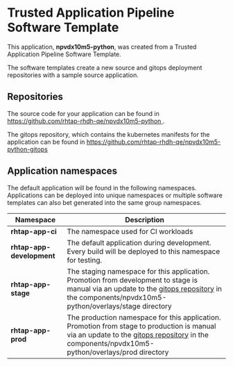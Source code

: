 # Trusted Application Pipeline Software Template

This application, **npvdx10m5-python**, was created from a Trusted Application Pipeline Software Template.

The software templates create a new source and gitops deployment repositories with a sample source application. 

## Repositories

The source code for your application can be found in [https://github.com/rhtap-rhdh-qe/npvdx10m5-python ](https://github.com/rhtap-rhdh-qe/npvdx10m5-python ).
 
The gitops repository, which contains the kubernetes manifests for the application can be found in 
[https://github.com/rhtap-rhdh-qe/npvdx10m5-python-gitops ](https://github.com/rhtap-rhdh-qe/npvdx10m5-python-gitops ) 

## Application namespaces 

The default application will be found in the following namespaces. Applications can be deployed into unique namespaces or multiple software templates can also bet generated into the same group namespaces.  

|  Namespace   |  Description   |  
| -------- | -------- |
| **rhtap-app-ci** | The namespace used for CI workloads |
| **rhtap-app-development** | The default application during development. Every build will be deployed to this namespace for testing. |
| **rhtap-app-stage** | The staging namespace for this application. Promotion from development to stage is manual via an update to the [gitops repository](https://github.com/rhtap-rhdh-qe/npvdx10m5-python-gitops ) in the components/npvdx10m5-python/overlays/stage directory |
| **rhtap-app-prod** | The production namespace for this application. Promotion from stage to production is manual via an update to the [gitops repository](https://github.com/rhtap-rhdh-qe/npvdx10m5-python-gitops ) in the components/npvdx10m5-python/overlays/prod directory |